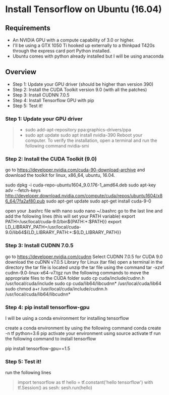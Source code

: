# Install Tensorflow on Ubuntu (16.04)

## Requirements
- An NVIDIA GPU with a compute capability of 3.0 or higher.
- I'll be using a GTX 1050 Ti hooked up externally to a thinkpad T420s through the express card port Python installed.
- Ubuntu comes with python already installed but I will be using anaconda

## Overview
- Step 1: Update your GPU driver (should be higher than version 390)
- Step 2: Install the CUDA Toolkit version 9.0 (with all the patches)
- Step 3: Install CUDNN 7.0.5
- Step 4: Install Tensorflow GPU with pip
- Step 5: Test it!

### Step 1: Update your GPU driver

> - sudo add-apt-repository ppa:graphics-drivers/ppa
> - sudo apt update
> sudo apt install nvidia-390
> Reboot your computer. To verify the installation, open a terminal and run the following command
> nvidia-smi

### Step 2: Install the CUDA Toolkit (9.0)
go to https://developer.nvidia.com/cuda-90-download-archive and download the toolkit for linux, x86_64, ubuntu, 16.04.

sudo dpkg -i cuda-repo-ubuntu1604_9.0.176-1_amd64.deb 
sudo apt-key adv --fetch-keys http://developer.download.nvidia.com/compute/cuda/repos/ubuntu1604/x86_64/7fa2af80.pub
sudo apt-get update
sudo apt-get install cuda-9-0

open your .bashrc file with nano
sudo nano ~/.bashrc
go to the last line and add the following lines (this will set your PATH variable)
export PATH=/usr/local/cuda-9.0/bin${PATH:+:$PATH}}
export LD_LIBRARY_PATH=/usr/local/cuda-9.0/lib64${LD_LIBRARY_PATH:+:${LD_LIBRARY_PATH}}

### Step 3: Install CUDNN 7.0.5
go to https://developer.nvidia.com/cudnn
Select CUDNN 7.0.5 for CUDA 9.0
download the cuDNN v7.0.5 Library for Linux (tar file)
open a terminal in the directory the tar file is located
unzip the tar file using the command
tar -xzvf cudnn-9.0-linux-x64-v7.tgz
run the following commands to move the appropriate files to the CUDA folder
sudo cp cuda/include/cudnn.h /usr/local/cuda/include
sudo cp cuda/lib64/libcudnn* /usr/local/cuda/lib64
sudo chmod a+r /usr/local/cuda/include/cudnn.h /usr/local/cuda/lib64/libcudnn*

### Step 4: pip install tensorflow-gpu
I will be using a conda environment for installing tensorflow

create a conda environment by using the following command
conda create -n tf python=3.6 pip
activate your environment using
source activate tf
run the following command to install tensorflow

pip install tensorflow-gpu==1.5

### Step 5: Test it!
run the following lines
> import tensorflow as tf
> hello = tf.constant('hello tensorflow')
> with tf.Session() as sesh:
>     sesh.run(hello)
